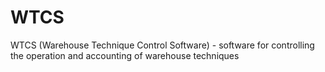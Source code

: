 # WTCS
WTCS (Warehouse Technique Control Software) - software for controlling the operation and accounting of warehouse techniques
